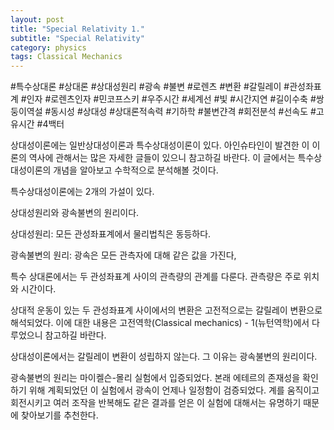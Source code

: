 ```yaml
---
layout: post
title: "Special Relativity 1."
subtitle: "Special Relativity"
category: physics
tags: Classical Mechanics
---
```


#특수상대론 #상대론 #상대성원리 #광속 #불변 #로렌츠 #변환 #갈릴레이 #관성좌표계 #인자 #로렌츠인자 #민코프스키 #우주시간 #세계선 #빛 #시간지연 #길이수축 #쌍둥이역설 #동시성 #상대성 #상대론적속력 #기하학 #불변갼격 #회전분석 #선속도 #고유시간 #4백터


상대성이론에는 일반상대성이론과 특수상대성이론이 있다. 아인슈타인이 발견한 이 이론의 역사에 관해서는 많은 자세한 글들이 있으니 참고하길 바란다. 이 글에서는 특수상대성이론의 개념을 알아보고 수학적으로 분석해볼 것이다.


특수상대성이론에는 2개의 가설이 있다.

상대성원리와 광속불변의 원리이다.

상대성원리: 모든 관성좌표계에서 물리법칙은 동등하다.

광속불변의 원리: 광속은 모든 관측자에 대해 같은 값을 가진다,


특수 상대론에서는 두 관성좌표계 사이의 관측량의 관계를 다룬다. 관측량은 주로 위치와 시간이다.

상대적 운동이 있는 두 관성좌표계 사이에서의 변환은 고전적으로는 갈릴레이 변환으로 해석되었다. 이에 대한 내용은 고전역학(Classical mechanics) - 1(뉴턴역학)에서 다루었으니 참고하길 바란다.

상대성이론에서는 갈릴레이 변환이 성립하지 않는다. 그 이유는 광속불변의 원리이다.

광속불변의 원리는 마이켈슨-몰리 실험에서 입증되었다. 본래 에테르의 존재성을 확인하기 위해 계획되었던 이 실험에서 광속이 언제나 일정함이 검증되었다. 계를 움직이고 회전시키고 여러 조작을 반복해도 같은 결과를 얻은 이 실험에 대해서는 유명하기 때문에 찾아보기를 추천한다.
